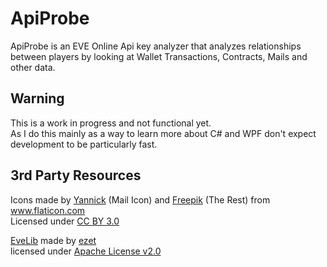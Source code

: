 ApiProbe
=======
ApiProbe is an EVE Online Api key analyzer that analyzes relationships between players by looking at Wallet Transactions, Contracts, Mails and other data.

Warning
-------
This is a work in progress and not functional yet.    
As I do this mainly as a way to learn more about C# and WPF don't
expect development to be particularly fast.


3rd Party Resources
-------

Icons made by <a href="http://www.flaticon.com/authors/yannick" title="Yannick">Yannick</a> (Mail Icon) and  <a href="http://www.flaticon.com/authors/freepik" title="Freepik">Freepik</a> (The Rest) from <a href="http://www.flaticon.com" title="Flaticon">www.flaticon.com</a>   
Licensed under <a href="http://creativecommons.org/licenses/by/3.0/" title="Creative Commons BY 3.0">CC BY 3.0</a>

<a href="https://github.com/ezet/evelib">EveLib</a> made by <a href="https://github.com/ezet">ezet</a>  
licensed under <a href="http://www.apache.org/licenses/LICENSE-2.0.txt">Apache License v2.0</a>
